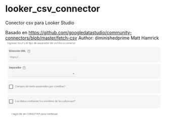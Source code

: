 # looker_csv_connector
Conector csv para Looker Studio

Basado en https://github.com/googledatastudio/community-connectors/blob/master/fetch-csv Author: diminishedprime Matt Hamrick
![alt text](https://github.com/garzamorada/looker_csv_connector/blob/main/connector.png?raw=true)
